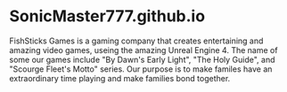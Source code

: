 # SonicMaster777.github.io
FishSticks Games is a gaming company that creates entertaining and amazing video games, useing the amazing Unreal Engine 4. The name of some our games include "By Dawn's Early Light", "The Holy Guide", and "Scourge Fleet's Motto" series. Our purpose is to make familes have an extraordinary time playing and make families bond together.
